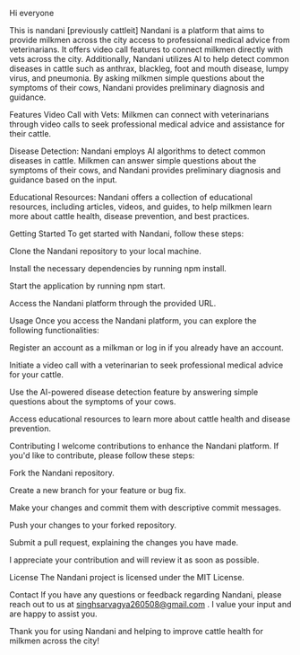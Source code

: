 Hi everyone

This is nandani [previously cattleit] Nandani is a platform that aims to provide milkmen across the city access to professional medical advice from veterinarians. It offers video call features to connect milkmen directly with vets across the city. Additionally, Nandani utilizes AI to help detect common diseases in cattle such as anthrax, blackleg, foot and mouth disease, lumpy virus, and pneumonia. By asking milkmen simple questions about the symptoms of their cows, Nandani provides preliminary diagnosis and guidance.

Features
Video Call with Vets: Milkmen can connect with veterinarians through video calls to seek professional medical advice and assistance for their cattle.

Disease Detection: Nandani employs AI algorithms to detect common diseases in cattle. Milkmen can answer simple questions about the symptoms of their cows, and Nandani provides preliminary diagnosis and guidance based on the input.

Educational Resources: Nandani offers a collection of educational resources, including articles, videos, and guides, to help milkmen learn more about cattle health, disease prevention, and best practices.

Getting Started
To get started with Nandani, follow these steps:

Clone the Nandani repository to your local machine.

Install the necessary dependencies by running npm install.

Start the application by running npm start.

Access the Nandani platform through the provided URL.

Usage
Once you access the Nandani platform, you can explore the following functionalities:

Register an account as a milkman or log in if you already have an account.

Initiate a video call with a veterinarian to seek professional medical advice for your cattle.

Use the AI-powered disease detection feature by answering simple questions about the symptoms of your cows.

Access educational resources to learn more about cattle health and disease prevention.

Contributing
I welcome contributions to enhance the Nandani platform. If you'd like to contribute, please follow these steps:

Fork the Nandani repository.

Create a new branch for your feature or bug fix.

Make your changes and commit them with descriptive commit messages.

Push your changes to your forked repository.

Submit a pull request, explaining the changes you have made.

I appreciate your contribution and will review it as soon as possible.

License
The Nandani project is licensed under the MIT License.

Contact
If you have any questions or feedback regarding Nandani, please reach out to us at singhsarvagya260508@gmail.com . I value your input and are happy to assist you.

Thank you for using Nandani and helping to improve cattle health for milkmen across the city!
